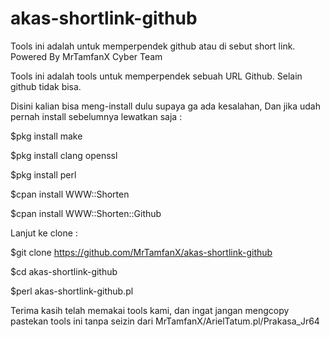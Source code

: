 # akas-shortlink-github
Tools ini adalah untuk memperpendek github atau di sebut short link. Powered By MrTamfanX Cyber Team


Tools ini adalah tools untuk memperpendek sebuah URL Github. Selain github tidak bisa.


Disini kalian bisa meng-install dulu supaya ga ada kesalahan, Dan jika udah pernah install sebelumnya lewatkan saja :


$pkg install make

$pkg install clang openssl

$pkg install perl

$cpan install WWW::Shorten

$cpan install WWW::Shorten::Github


Lanjut ke clone :


$git clone https://github.com/MrTamfanX/akas-shortlink-github

$cd akas-shortlink-github

$perl akas-shortlink-github.pl


Terima kasih telah memakai tools kami, dan ingat jangan mengcopy pastekan tools ini tanpa seizin dari MrTamfanX/ArielTatum.pl/Prakasa_Jr64
